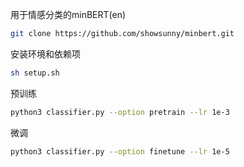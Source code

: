 用于情感分类的minBERT(en)

```bash
git clone https://github.com/showsunny/minbert.git
```
安装环境和依赖项
```bash
sh setup.sh
```
预训练
```bash
python3 classifier.py --option pretrain --lr 1e-3
```
微调
```bash
python3 classifier.py --option finetune --lr 1e-5
```
